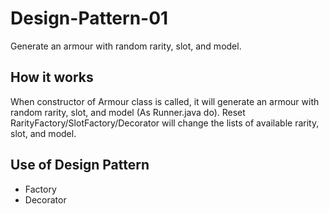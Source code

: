 # Design-Pattern-01
Generate an armour with random rarity, slot, and model.

## How it works
When constructor of Armour class is called, it will generate an armour with random rarity, slot, and model (As Runner.java do).
Reset RarityFactory/SlotFactory/Decorator will change the lists of available rarity, slot, and model.

## Use of Design Pattern
- Factory
- Decorator
